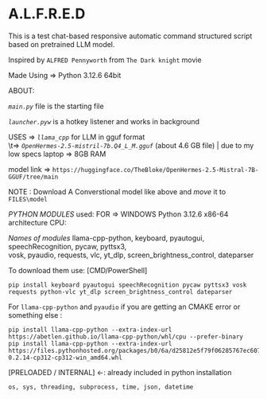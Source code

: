 # A.L.F.R.E.D

This is a test chat-based responsive automatic command structured script based on pretrained LLM model.

Inspired by `ALFRED Pennyworth` from `The Dark knight` movie

Made Using => Python 3.12.6 64bit

ABOUT:

*`main.py`* file is the starting file

*`launcher.pyw`* is a hotkey listener and works in background


USES =>  *`llama_cpp`* for LLM in gguf format \
     \t=>  *`OpenHermes-2.5-mistril-7b.Q4_L_M.gguf`* (about 4.6 GB file) | due to my low specs laptop => 8GB RAM

model link => `https://huggingface.co/TheBloke/OpenHermes-2.5-Mistral-7B-GGUF/tree/main`

NOTE : Download A Converstional model like above and *move* it to `FILES\model`



*PYTHON MODULES* used:
FOR => WINDOWS Python 3.12.6 x86-64 architecture CPU:

*Names of modules*
    llama-cpp-python, keyboard, pyautogui, speechRecognition, pycaw, pyttsx3, \
    vosk, pyaudio, requests, vlc, yt_dlp, screen_brightness_control, dateparser

To download them use:  [CMD/PowerShell]

    pip install keyboard pyautogui speechRecognition pycaw pyttsx3 vosk requests python-vlc yt_dlp screen_brightness_control dateparser

For `llama-cpp-python` and `pyaudio` if you are getting an CMAKE error or something else :

    pip install llama-cpp-python --extra-index-url https://abetlen.github.io/llama-cpp-python/whl/cpu --prefer-binary
    pip install llama-cpp-python --extra-index-url https://files.pythonhosted.org/packages/b0/6a/d25812e5f79f06285767ec607b39149d02aa3b31d50c2269768f48768930/PyAudio-0.2.14-cp312-cp312-win_amd64.whl 
    

[PRELOADED / INTERNAL] <-: already included in python installation

    os, sys, threading, subprocess, time, json, datetime

